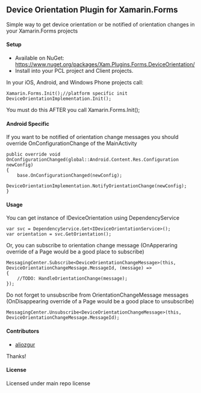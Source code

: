 ## Device Orientation Plugin for Xamarin.Forms

Simple way to get device orientation or be notified of orientation changes in your Xamarin.Forms projects

#### Setup
* Available on NuGet: https://www.nuget.org/packages/Xam.Plugins.Forms.DeviceOrientation/
* Install into your PCL project and Client projects.

In your iOS, Android, and Windows Phone projects call:

```
Xamarin.Forms.Init();//platform specific init
DeviceOrientationImplementation.Init();
```

You must do this AFTER you call Xamarin.Forms.Init();

#### Android Specific
If you want to be notified of orientation change messages you should override OnConfigurationChange of the MainActivity
``` 
public override void OnConfigurationChanged(global::Android.Content.Res.Configuration newConfig)
{
	base.OnConfigurationChanged(newConfig);
	DeviceOrientationImplementation.NotifyOrientationChange(newConfig);
}
```

#### Usage

You can get instance of IDeviceOrientation using DependencyService

``` 
var svc = DependencyService.Get<IDeviceOrientationService>();
var orientation = svc.GetOrientation();
```

Or, you can subscribe to orientation change message (OnApperaring override of a Page would be a good place to subscribe)

``` 
MessagingCenter.Subscribe<DeviceOrientationChangeMessage>(this, DeviceOrientationChangeMessage.MessageId, (message) =>
{
    //TODO: HandleOrientationChange(message);
});
```

Do not forget to unsubscribe from OrientationChangeMessage messages (OnDisappearing override of a Page would be a good place to unsubscribe)

``` 
MessagingCenter.Unsubscribe<DeviceOrientationChangeMessage>(this, DeviceOrientationChangeMessage.MessageId);
```

#### Contributors
* [aliozgur](https://github.com/aliozgur)

Thanks!

#### License
Licensed under main repo license
